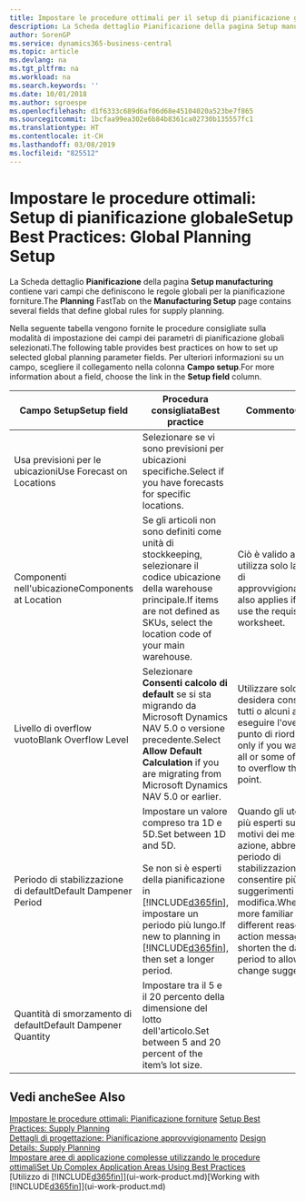 ```yaml
---
title: Impostare le procedure ottimali per il setup di pianificazione globale | Microsoft Docs
description: La Scheda dettaglio Pianificazione della pagina Setup manufacturing contiene vari campi che definiscono le regole globali per la pianificazione forniture.
author: SorenGP
ms.service: dynamics365-business-central
ms.topic: article
ms.devlang: na
ms.tgt_pltfrm: na
ms.workload: na
ms.search.keywords: ''
ms.date: 10/01/2018
ms.author: sgroespe
ms.openlocfilehash: d1f6333c689d6af06d68e45104020a523be7f865
ms.sourcegitcommit: 1bcfaa99ea302e6b84b8361ca02730b135557fc1
ms.translationtype: HT
ms.contentlocale: it-CH
ms.lasthandoff: 03/08/2019
ms.locfileid: "825512"
---
```

# <a name="setup-best-practices-global-planning-setup"></a><span data-ttu-id="0ebdd-103">Impostare le procedure ottimali: Setup di pianificazione globale</span><span class="sxs-lookup"><span data-stu-id="0ebdd-103">Setup Best Practices: Global Planning Setup</span></span>
<span data-ttu-id="0ebdd-104">La Scheda dettaglio **Pianificazione** della pagina **Setup manufacturing** contiene vari campi che definiscono le regole globali per la pianificazione forniture.</span><span class="sxs-lookup"><span data-stu-id="0ebdd-104">The **Planning** FastTab on the **Manufacturing Setup** page contains several fields that define global rules for supply planning.</span></span>  

 <span data-ttu-id="0ebdd-105">Nella seguente tabella vengono fornite le procedure consigliate sulla modalità di impostazione dei campi dei parametri di pianificazione globali selezionati.</span><span class="sxs-lookup"><span data-stu-id="0ebdd-105">The following table provides best practices on how to set up selected global planning parameter fields.</span></span> <span data-ttu-id="0ebdd-106">Per ulteriori informazioni su un campo, scegliere il collegamento nella colonna **Campo setup**.</span><span class="sxs-lookup"><span data-stu-id="0ebdd-106">For more information about a field, choose the link in the **Setup field** column.</span></span>  

|<span data-ttu-id="0ebdd-107">Campo Setup</span><span class="sxs-lookup"><span data-stu-id="0ebdd-107">Setup field</span></span>|<span data-ttu-id="0ebdd-108">Procedura consigliata</span><span class="sxs-lookup"><span data-stu-id="0ebdd-108">Best practice</span></span>|<span data-ttu-id="0ebdd-109">Commento</span><span class="sxs-lookup"><span data-stu-id="0ebdd-109">Comment</span></span>|  
|-----------------|-------------------|-------------|  
|<span data-ttu-id="0ebdd-110">Usa previsioni per le ubicazioni</span><span class="sxs-lookup"><span data-stu-id="0ebdd-110">Use Forecast on Locations</span></span>|<span data-ttu-id="0ebdd-111">Selezionare se vi sono previsioni per ubicazioni specifiche.</span><span class="sxs-lookup"><span data-stu-id="0ebdd-111">Select if you have forecasts for specific locations.</span></span>||  
|<span data-ttu-id="0ebdd-112">Componenti nell'ubicazione</span><span class="sxs-lookup"><span data-stu-id="0ebdd-112">Components at Location</span></span>|<span data-ttu-id="0ebdd-113">Se gli articoli non sono definiti come unità di stockkeeping, selezionare il codice ubicazione della warehouse principale.</span><span class="sxs-lookup"><span data-stu-id="0ebdd-113">If items are not defined as SKUs, select the location code of your main warehouse.</span></span>|<span data-ttu-id="0ebdd-114">Ciò è valido anche se si utilizza solo la richiesta di approvvigionamento.</span><span class="sxs-lookup"><span data-stu-id="0ebdd-114">This also applies if you only use the requisition worksheet.</span></span>|  
|<span data-ttu-id="0ebdd-115">Livello di overflow vuoto</span><span class="sxs-lookup"><span data-stu-id="0ebdd-115">Blank Overflow Level</span></span>|<span data-ttu-id="0ebdd-116">Selezionare **Consenti calcolo di default** se si sta migrando da Microsoft Dynamics NAV 5.0 o versione precedente.</span><span class="sxs-lookup"><span data-stu-id="0ebdd-116">Select **Allow Default Calculation** if you are migrating from Microsoft Dynamics NAV 5.0 or earlier.</span></span>|<span data-ttu-id="0ebdd-117">Utilizzare solo se si desidera consentire a tutti o alcuni articoli di eseguire l'overflow del punto di riordino.</span><span class="sxs-lookup"><span data-stu-id="0ebdd-117">Use only if you want to allow all or some of your items to overflow the reorder point.</span></span>|  
|<span data-ttu-id="0ebdd-118">Periodo di stabilizzazione di default</span><span class="sxs-lookup"><span data-stu-id="0ebdd-118">Default Dampener Period</span></span>|<span data-ttu-id="0ebdd-119">Impostare un valore compreso tra 1D e 5D.</span><span class="sxs-lookup"><span data-stu-id="0ebdd-119">Set between 1D and 5D.</span></span><br /><br /> <span data-ttu-id="0ebdd-120">Se non si è esperti della pianificazione in [!INCLUDE[d365fin](includes/d365fin_md.md)], impostare un periodo più lungo.</span><span class="sxs-lookup"><span data-stu-id="0ebdd-120">If new to planning in [!INCLUDE[d365fin](includes/d365fin_md.md)], then set a longer period.</span></span>|<span data-ttu-id="0ebdd-121">Quando gli utenti sono più esperti sui diversi motivi dei messaggi di azione, abbreviare il periodo di stabilizzazione per consentire più suggerimenti di modifica.</span><span class="sxs-lookup"><span data-stu-id="0ebdd-121">When users are more familiar with the different reasons for action messages, then shorten the dampener period to allow more change suggestions.</span></span>|  
|<span data-ttu-id="0ebdd-122">Quantità di smorzamento di default</span><span class="sxs-lookup"><span data-stu-id="0ebdd-122">Default Dampener Quantity</span></span>|<span data-ttu-id="0ebdd-123">Impostare tra il 5 e il 20 percento della dimensione del lotto dell'articolo.</span><span class="sxs-lookup"><span data-stu-id="0ebdd-123">Set between 5 and 20 percent of the item’s lot size.</span></span>||  

## <a name="see-also"></a><span data-ttu-id="0ebdd-124">Vedi anche</span><span class="sxs-lookup"><span data-stu-id="0ebdd-124">See Also</span></span>  
 <span data-ttu-id="0ebdd-125">[Impostare le procedure ottimali: Pianificazione forniture](setup-best-practices-supply-planning.md) </span><span class="sxs-lookup"><span data-stu-id="0ebdd-125">[Setup Best Practices: Supply Planning](setup-best-practices-supply-planning.md) </span></span>  
 <span data-ttu-id="0ebdd-126">[Dettagli di progettazione: Pianificazione approvvigionamento](design-details-supply-planning.md) </span><span class="sxs-lookup"><span data-stu-id="0ebdd-126">[Design Details: Supply Planning](design-details-supply-planning.md) </span></span>  
 [<span data-ttu-id="0ebdd-127">Impostare aree di applicazione complesse utilizzando le procedure ottimali</span><span class="sxs-lookup"><span data-stu-id="0ebdd-127">Set Up Complex Application Areas Using Best Practices</span></span>](set-up-complex-application-areas-using-best-practices.md)  
 <span data-ttu-id="0ebdd-128">[Utilizzo di [!INCLUDE[d365fin](includes/d365fin_md.md)]](ui-work-product.md)</span><span class="sxs-lookup"><span data-stu-id="0ebdd-128">[Working with [!INCLUDE[d365fin](includes/d365fin_md.md)]](ui-work-product.md)</span></span>

